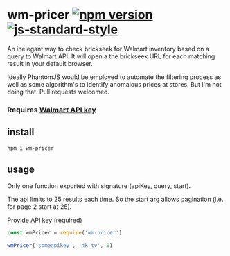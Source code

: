 # wm-pricer   [![npm version](https://badge.fury.io/js/wm-pricer.svg)](http://badge.fury.io/js/wm-pricer)   [![js-standard-style](https://img.shields.io/badge/code%20style-standard-brightgreen.svg?style=flat)](https://github.com/feross/standard)

An inelegant way to check brickseek for Walmart inventory based on a query to Walmart API. It will open a the brickseek URL for each matching result in your default browser.

Ideally PhantomJS would be employed to automate the filtering process as well as some algorithm's to identify anomalous prices at stores. But I'm not doing that. Pull requests welcomed.

### Requires [Walmart API key](https://developer.walmartlabs.com/member)

## install
`npm i wm-pricer`

## usage

Only one function exported with signature (apiKey, query, start).

The api limits to 25 results each time. So the start arg allows pagination (i.e. for page 2 start at 25).

Provide API key (required)
```javascript
const wmPricer = require('wm-pricer')

wmPricer('someapikey', '4k tv', 0)
```

